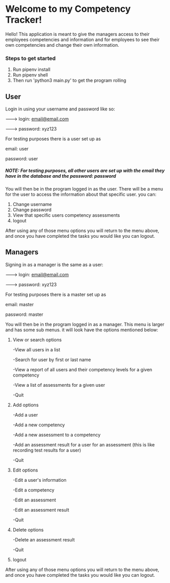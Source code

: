 # Welcome to my Competency Tracker!

Hello! This application is meant to give the managers access to their employees competencies and information and for employees to see their own competencies and change their own information.

### Steps to get started

1. Run pipenv install
2. Run pipenv shell
3. Then run 'python3 main.py' to get the program rolling

## User

Login in using your username and password like so:

---> login: email@email.com

---> password: xyz123

For testing purposes there is a user set up as

email: user

password: user

##### NOTE: For testing purposes, all other users are set up with the email they have in the database and the password: password

You will then be in the program logged in as the user. There will be a menu for the user to access the information about that specific user. you can:

1. Change username
2. Change password
3. View that specific users competency assessments
4. logout

After using any of those menu options you will return to the menu above, and once you have completed the tasks you would like you can logout.

## Managers

Signing in as a manager is the same as a user:

---> login: email@email.com

---> password: xyz123

For testing purposes there is a master set up as

email: master

password: master

You will then be in the program logged in as a manager. This menu is larger and has some sub menus. it will look have the options mentioned below:

1. View or search options

   -View all users in a list

   -Search for user by first or last name

   -View a report of all users and their competency levels for a given competency

   -View a list of assessments for a given user

   -Quit

2. Add options

   -Add a user

   -Add a new competency

   -Add a new assessment to a competency

   -Add an assessment result for a user for an assessment (this is like recording test results for a user)

   -Quit

3. Edit options

   -Edit a user's information

   -Edit a competency

   -Edit an assessment

   -Edit an assessment result

   -Quit

4. Delete options

   -Delete an assessment result

   -Quit

5. logout

After using any of those menu options you will return to the menu above, and once you have completed the tasks you would like you can logout.
